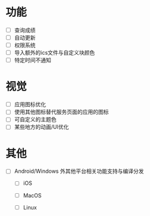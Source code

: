 # 功能

 - [ ] 查询成绩
 - [ ] 自动更新
 - [ ] 权限系统
 - [ ] 导入额外的ics文件与自定义块颜色
 - [ ] 特定时间不通知

# 视觉

 - [ ] 应用图标优化
 - [ ] 使用其他图标替代服务页面的应用的图标
 - [ ] 可自定义的主题色
 - [ ] 某些地方的动画/UI优化

# 其他

 - [ ] Android/Windows 外其他平台相关功能支持与编译分发
   - [ ] iOS
   - [ ] MacOS
   - [ ] Linux
 